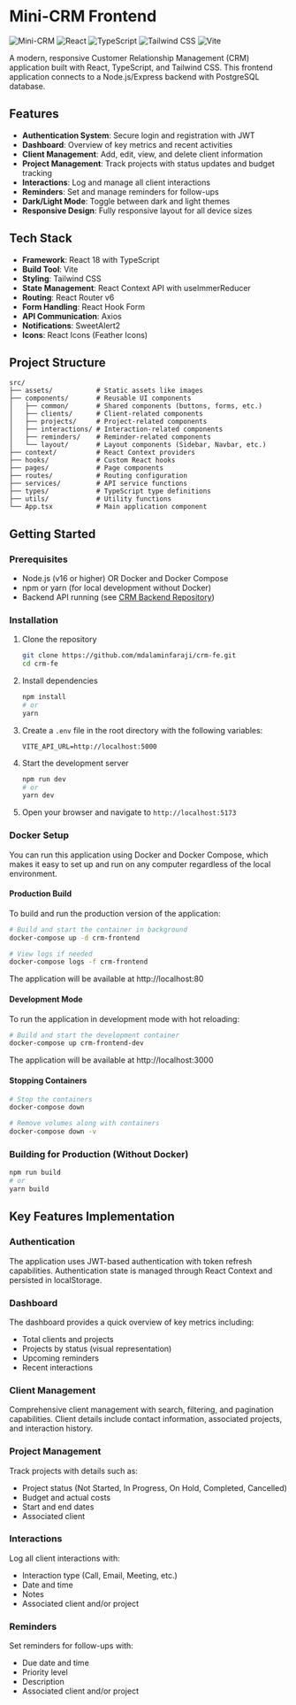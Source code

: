 # Mini-CRM Frontend

![Mini-CRM](https://img.shields.io/badge/Mini--CRM-Frontend-blue)
![React](https://img.shields.io/badge/React-18.x-61DAFB)
![TypeScript](https://img.shields.io/badge/TypeScript-5.x-3178C6)
![Tailwind CSS](https://img.shields.io/badge/Tailwind%20CSS-3.x-38B2AC)
![Vite](https://img.shields.io/badge/Vite-5.x-646CFF)

A modern, responsive Customer Relationship Management (CRM) application built with React, TypeScript, and Tailwind CSS. This frontend application connects to a Node.js/Express backend with PostgreSQL database.

## Features

- **Authentication System**: Secure login and registration with JWT
- **Dashboard**: Overview of key metrics and recent activities
- **Client Management**: Add, edit, view, and delete client information
- **Project Management**: Track projects with status updates and budget tracking
- **Interactions**: Log and manage all client interactions
- **Reminders**: Set and manage reminders for follow-ups
- **Dark/Light Mode**: Toggle between dark and light themes
- **Responsive Design**: Fully responsive layout for all device sizes

## Tech Stack

- **Framework**: React 18 with TypeScript
- **Build Tool**: Vite
- **Styling**: Tailwind CSS
- **State Management**: React Context API with useImmerReducer
- **Routing**: React Router v6
- **Form Handling**: React Hook Form
- **API Communication**: Axios
- **Notifications**: SweetAlert2
- **Icons**: React Icons (Feather Icons)

## Project Structure

```
src/
├── assets/           # Static assets like images
├── components/       # Reusable UI components
│   ├── common/       # Shared components (buttons, forms, etc.)
│   ├── clients/      # Client-related components
│   ├── projects/     # Project-related components
│   ├── interactions/ # Interaction-related components
│   ├── reminders/    # Reminder-related components
│   └── layout/       # Layout components (Sidebar, Navbar, etc.)
├── context/          # React Context providers
├── hooks/            # Custom React hooks
├── pages/            # Page components
├── routes/           # Routing configuration
├── services/         # API service functions
├── types/            # TypeScript type definitions
├── utils/            # Utility functions
└── App.tsx           # Main application component
```

## Getting Started

### Prerequisites

- Node.js (v16 or higher) OR Docker and Docker Compose
- npm or yarn (for local development without Docker)
- Backend API running (see [CRM Backend Repository](https://github.com/mdalaminfaraji/crm-be))

### Installation

1. Clone the repository

   ```bash
   git clone https://github.com/mdalaminfaraji/crm-fe.git
   cd crm-fe
   ```

2. Install dependencies

   ```bash
   npm install
   # or
   yarn
   ```

3. Create a `.env` file in the root directory with the following variables:

   ```
   VITE_API_URL=http://localhost:5000
   ```

4. Start the development server

   ```bash
   npm run dev
   # or
   yarn dev
   ```

5. Open your browser and navigate to `http://localhost:5173`

### Docker Setup

You can run this application using Docker and Docker Compose, which makes it easy to set up and run on any computer regardless of the local environment.

#### Production Build

To build and run the production version of the application:

```bash
# Build and start the container in background
docker-compose up -d crm-frontend

# View logs if needed
docker-compose logs -f crm-frontend
```

The application will be available at http://localhost:80

#### Development Mode

To run the application in development mode with hot reloading:

```bash
# Build and start the development container
docker-compose up crm-frontend-dev
```

The application will be available at http://localhost:3000

#### Stopping Containers

```bash
# Stop the containers
docker-compose down

# Remove volumes along with containers
docker-compose down -v
```

### Building for Production (Without Docker)

```bash
npm run build
# or
yarn build
```

## Key Features Implementation

### Authentication

The application uses JWT-based authentication with token refresh capabilities. Authentication state is managed through React Context and persisted in localStorage.

### Dashboard

The dashboard provides a quick overview of key metrics including:

- Total clients and projects
- Projects by status (visual representation)
- Upcoming reminders
- Recent interactions

### Client Management

Comprehensive client management with search, filtering, and pagination capabilities. Client details include contact information, associated projects, and interaction history.

### Project Management

Track projects with details such as:

- Project status (Not Started, In Progress, On Hold, Completed, Cancelled)
- Budget and actual costs
- Start and end dates
- Associated client

### Interactions

Log all client interactions with:

- Interaction type (Call, Email, Meeting, etc.)
- Date and time
- Notes
- Associated client and/or project

### Reminders

Set reminders for follow-ups with:

- Due date and time
- Priority level
- Description
- Associated client and/or project
